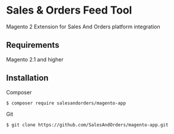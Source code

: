 Sales & Orders Feed Tool 
===================

Magento 2 Extension for Sales And Orders platform integration 

Requirements 
-------------

Magento 2.1 and higher    

Installation
------------

Composer

```shell 
$ composer require salesandorders/magento-app
``` 

Git

```shell
$ git clone https://github.com/SalesAndOrders/magento-app.git
``` 
